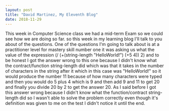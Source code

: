 ```yaml
---
layout: post
title: "David Martinez, My Eleventh Blog"
date: 2018-11-29
---
```


This week in Computer Science class we had a mid-term Exam so we could see how we are doing so far. so this week in my learning blog I'll talk to you about of the questions. One of the questions I'm going to talk about is at a practitioner level for mastery skill number one it was asking us what the value of the expression (/ (+(string-length "HelloWorld!") (+5 4)) 2) and to be honest I got the answer wrong to this one because I didn't know what the contract/function string-length did which was that it takes in the number of characters in the string after it which in this case was "HelloWorld!" so it would produce the number 11 because of how many characters were typed and then you would do 5 plus 4 which is 9 and then add 9 and 11 to get 20 and finally you divide 20 by 2 to get the answer 20. As I said before I got this answer wrong because I didn't know what the function/contract string-length did so I wasn't able to solve the problem correctly even though it's definition was given to me on the test I didn't notice it until the end.
